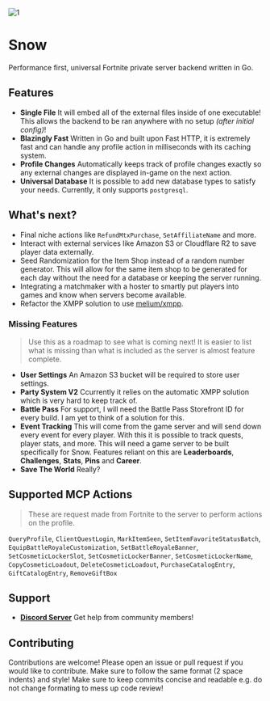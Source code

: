 ![1](https://github.com/ectrc/snow/assets/13946988/fc007f07-3878-46e7-b990-668fc3d758d0)

# Snow

Performance first, universal Fortnite private server backend written in Go.

## Features

- **Single File** It will embed all of the external files inside of one executable! This allows the backend to be ran anywhere with no setup _(after initial config)_!
- **Blazingly Fast** Written in Go and built upon Fast HTTP, it is extremely fast and can handle any profile action in milliseconds with its caching system.
- **Profile Changes** Automatically keeps track of profile changes exactly so any external changes are displayed in-game on the next action.
- **Universal Database** It is possible to add new database types to satisfy your needs. Currently, it only supports `postgresql`.

## What's next?

- Final niche actions like `RefundMtxPurchase`, `SetAffiliateName` and more.
- Interact with external services like Amazon S3 or Cloudflare R2 to save player data externally.
- Seed Randomization for the Item Shop instead of a random number generator. This will allow for the same item shop to be generated for each day without the need for a database or keeping the server running.
- Integrating a matchmaker with a hoster to smartly put players into games and know when servers become available.
- Refactor the XMPP solution to use [melium/xmpp](https://github.com/mellium/xmpp).

### Missing Features

> Use this as a roadmap to see what is coming next! It is easier to list what is missing than what is included as the server is almost feature complete.

- **User Settings** An Amazon S3 bucket will be required to store user settings.
- **Party System V2** Ccurrently it relies on the automatic XMPP solution which is very hard to keep track of.
- **Battle Pass** For support, I will need the Battle Pass Storefront ID for every build. I am yet to think of a solution for this.
- **Event Tracking** This will come from the game server and will send down every event for every player. With this it is possible to track quests, player stats, and more. This will need a game server to be built specifically for Snow. Features reliant on this are **Leaderboards**, **Challenges**, **Stats**, **Pins** and **Career**.
- **Save The World** Really?

## Supported MCP Actions

> These are request made from Fortnite to the server to perform actions on the profile.

`QueryProfile`, `ClientQuestLogin`, `MarkItemSeen`, `SetItemFavoriteStatusBatch`, `EquipBattleRoyaleCustomization`, `SetBattleRoyaleBanner`, `SetCosmeticLockerSlot`, `SetCosmeticLockerBanner`, `SetCosmeticLockerName`, `CopyCosmeticLoadout`, `DeleteCosmeticLoadout`, `PurchaseCatalogEntry`, `GiftCatalogEntry`, `RemoveGiftBox`

## Support

- **[Discord Server](https://discord.gg/kBefMZA4Qp)** Get help from community members!

## Contributing

Contributions are welcome! Please open an issue or pull request if you would like to contribute. Make sure to follow the same format (2 space indents) and style! Make sure to keep commits concise and readable e.g. do not change formating to mess up code review!
